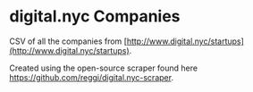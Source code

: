 # digital.nyc Companies

CSV of all the companies from [http://www.digital.nyc/startups](http://www.digital.nyc/startups).

Created using the open-source scraper found here https://github.com/reggi/digital.nyc-scraper.
